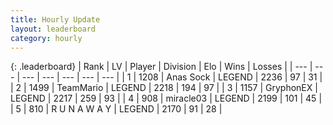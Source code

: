 ```yaml
---
title: Hourly Update
layout: leaderboard
category: hourly
---
```


{: .leaderboard}
| Rank | LV | Player | Division | Elo | Wins | Losses |
| --- | --- | --- | --- | --- | --- | --- |
| <span data-change="0">1</span> | 1208 | <span title="ID: 203132">Anas Sock</span> | LEGEND | <span data-change="0">2236</span> | <span data-change="0">97</span> | <span data-change="0">31</span> |
| <span data-change="1">2</span> | 1499 | <span title="ID: 164871">TeamMario</span> | LEGEND | <span data-change="1">2218</span> | <span data-change="3">194</span> | <span data-change="1">97</span> |
| <span data-change="-1">3</span> | 1157 | <span title="ID: 315148">GryphonEX</span> | LEGEND | <span data-change="0">2217</span> | <span data-change="0">259</span> | <span data-change="0">93</span> |
| <span data-change="0">4</span> | 908 | <span title="ID: 416373">miracle03</span> | LEGEND | <span data-change="-14">2199</span> | <span data-change="0">101</span> | <span data-change="1">45</span> |
| <span data-change="0">5</span> | 810 | <span title="ID: 66144">R U N A W A Y</span> | LEGEND | <span data-change="0">2170</span> | <span data-change="0">91</span> | <span data-change="0">28</span> |